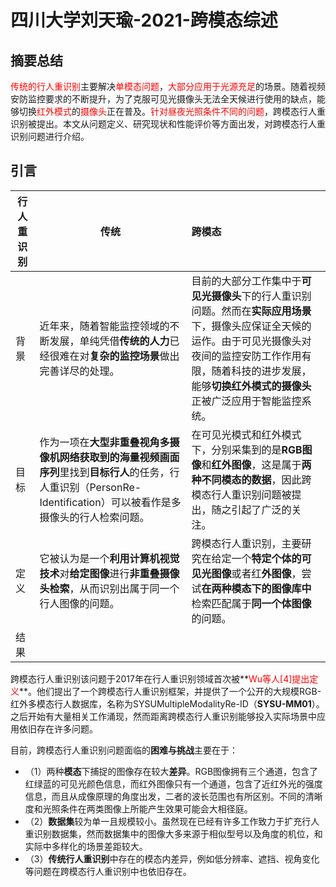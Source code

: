 # 四川大学刘天瑜-2021-跨模态综述

## 摘要总结

<font color='red'>传统的行人重识别</font>主要解决<font color='red'>单模态问题</font>，<font color='red'>大部分应用于光源充足</font>的场景。随着视频安防监控要求的不断提升，为了克服可见光摄像头无法全天候进行使用的缺点，能够切换<font color='red'>红外模式</font>的<font color='red'>摄像头</font>正在普及。<font color='red'>针对昼夜光照条件不同的问题</font>，跨模态行人重识别被提出。本文从问题定义、研究现状和性能评价等方面出发，对跨模态行人重识别问题进行介绍。



## 引言

| 行人重识别 | 传统                                                         | 跨模态                                                       |
| ---------- | ------------------------------------------------------------ | :----------------------------------------------------------- |
| 背景       | 近年来，随着智能监控领域的不断发展，单纯凭借**传统的人力**已经很难在对**复杂的监控场景**做出完善详尽的处理。 | 目前的大部分工作集中于**可见光摄像头**下的行人重识别问题。然而在**实际应用场景**下，摄像头应保证全天候的运作。由于可见光摄像头对夜间的监控安防工作作用有限，随着科技的进步发展，能够**切换红外模式的摄像头**正被广泛应用于智能监控系统。 |
| 目标       | 作为一项在**大型非重叠视角多摄像机网络获取到的海量视频画面序列**里找到**目标行人**的任务，行人重识别（PersonRe-Identification）可以被看作是多摄像头的行人检索问题。 | 在可见光模式和红外模式下，分别采集到的是**RGB图像**和**红外图像**，这是属于**两种不同模态的数据**，因此跨模态行人重识别问题被提出，随之引起了广泛的关注。 |
| 定义       | 它被认为是一个**利用计算机视觉技术**对**给定图像**进行**非重叠摄像头检索**，从而识别出属于同一个行人图像的问题。 | 跨模态行人重识别，主要研究在给定一个**特定个体的可见光图像**或者红**外图像**，尝试**在两种模态下的图像库中**检索匹配属于**同一个体图像**的问题。 |
| 结果       |                                                              |                                                              |

跨模态行人重识别该问题于2017年在行人重识别领域首次被**<font color='red'>Wu等人[4]提出定义</font>**。他们提出了一个跨模态行人重识别框架，并提供了一个公开的大规模RGB-红外多模态行人数据库，名称为SYSUMultipleModalityRe-ID（**SYSU-MM01**）。之后开始有大量相关工作涌现，然而距离跨模态行人重识别能够投入实际场景中应用依旧存在许多问题。

目前，跨模态行人重识别问题面临的**困难与挑战**主要在于：

- （1）两种**模态**下捕捉的图像存在较大**差异**。RGB图像拥有三个通道，包含了红绿蓝的可见光颜色信息，而红外图像只有一个通道，包含了近红外光的强度信息，而且从成像原理的角度出发，二者的波长范围也有所区别。不同的清晰度和光照条件在两类图像上所能产生效果可能会大相径庭。
- （2）**数据集**较为单一且规模较小。虽然现在已经有许多工作致力于扩充行人重识别数据集，然而数据集中的图像大多来源于相似型号以及角度的机位，和实际中多样化的场景差距较大。
- （3）**传统行人重识别**中存在的模态内差异，例如低分辨率、遮挡、视角变化等问题在跨模态行人重识别中也依旧存在。





